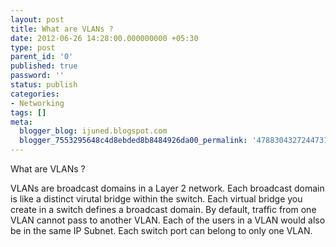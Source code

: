 ```yaml
---
layout: post
title: What are VLANs ?
date: 2012-06-26 14:28:00.000000000 +05:30
type: post
parent_id: '0'
published: true
password: ''
status: publish
categories:
- Networking
tags: []
meta:
  blogger_blog: ijuned.blogspot.com
  blogger_7553295648c4d8ebded8b8484926da00_permalink: '4788304327244731319'
---
```

<div dir="ltr" style="text-align:left;">What are VLANs ?</p>
<p>VLANs are broadcast domains in a Layer 2 network. Each <span class="IL_AD" id="IL_AD1">broadcast domain<span class="IL_AD_ICON"></span></span> is like a distinct virutal bridge within the switch. Each virtual bridge you create in a switch defines a broadcast domain. By default, traffic from one VLAN cannot <span class="IL_AD" id="IL_AD3">pass<span class="IL_AD_ICON"></span></span> to another VLAN. Each of the users in a VLAN would also be in the same IP Subnet. Each switch port can <span class="IL_AD" id="IL_AD5">belong<span class="IL_AD_ICON"></span></span> to only one VLAN.</div>
